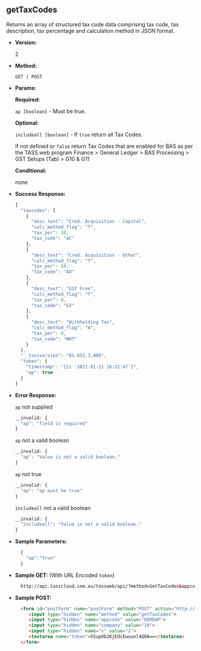 **getTaxCodes**
----
  Returns an array of structured tax code data comprising tax code, tax description, tax percentage and calculation method in JSON format.

* **Version:**

  2

* **Method:**

  `GET | POST`
  
*  **Params:**

   **Required:**
 
   `ap [boolean]` - Must be true.

   **Optional:**

   `includeall [boolean]` - If `true` return all Tax Codes.
   
   If not defined or `false` return Tax Codes that are enabled for BAS as per the TASS.web program Finance > General Ledger > BAS Processing > GST Setups (Tab) > G10 & G11

   **Conditional:**

   none

* **Success Response:**

    ```javascript
    {
      "taxcodes": [
        {
          "desc_text": "Cred. Acquisition - Capital",
          "calc_method_flag": "T",
          "tax_per": 10,
          "tax_code": "AC"
        },
        {
          "desc_text": "Cred. Acquisition - Other",
          "calc_method_flag": "T",
          "tax_per": 10,
          "tax_code": "AO"
        },
        {
          "desc_text": "GST Free",
          "calc_method_flag": "T",
          "tax_per": 0,
          "tax_code": "EX"
        },
        {
          "desc_text": "Withholding Tax",
          "calc_method_flag": "W",
          "tax_per": 0,
          "tax_code": "WHT"
        }
      ],
      "__tassversion": "01.053.3.000",
      "token": {
        "timestamp": "{ts '2021-01-21 16:22:47'}",
        "ap": true
      }
    }
    ```
 
* **Error Response:**

    `ap` not supplied
    ```javascript
    __invalid: {
      "ap": "field is required"
    }
    ```
    
    `ap` not a valid boolean
    ```javascript
    __invalid: {
      "ap": "Value is not a valid boolean."
    }
    ```
    
    `ap` not true
    ```javascript
    __invalid: {
      "ap": "ap must be true"
    }
    ```

    `includeall` not a valid boolean
    ```javascript
    __invalid: {
      "includeall": "Value is not a valid boolean."
    }
    ```
    
* **Sample Parameters:**

  ```javascript
    { 
      "ap":"true"
    }
  ```

* **Sample GET:** (With URL Encoded `token`)

  ```HTML
    http://api.tasscloud.com.au/tassweb/api/?method=GetTaxCodes&appcode=DEMOAP&company=10&v=2&token=XSupOb2KjEdcEwuunl4Q0A%3D%3D
  ```
  
* **Sample POST:**

  ```HTML
    <form id="postForm" name="postForm" method="POST" action="http://api.tasscloud.com.au/tassweb/api/">
       <input type="hidden" name="method" value="getTaxCodes">
       <input type="hidden" name="appcode" value="DEMOAP">
       <input type="hidden" name="company" value="10">
       <input type="hidden" name="v" value="2">
       <textarea name="token">XSupOb2KjEdcEwuunl4Q0A==</textarea>
    </form>
  ```
